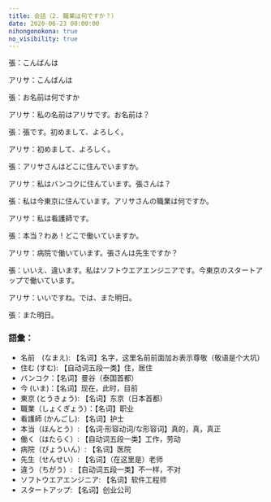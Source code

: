 ```yaml
---
title: 会話（2. 職業は何ですか？）
date: 2020-06-23 00:00:00
nihongonokona: true
no_visibility: true
---
```


張：こんばんは

アリサ：こんばんは

張：お名前は何ですか

アリサ：私の名前はアリサです。お名前は？

張：張です。初めまして、よろしく。

アリサ：初めまして、よろしく。

張：アリサさんはどこに住んでいますか。

アリサ：私はバンコクに住んています。張さんは？

張：私は今東京に住んています。アリサさんの職業は何ですか。

アリサ：私は看護師です。

張：本当？わあ！どこで働いていますか。

アリサ：病院で働いています。張さんは先生ですか？

張：いいえ、違います。私はソフトウエアエンジニアです。今東京のスタートアップで働いています。

アリサ：いいですね。では、また明日。

張：また明日。

### 語彙：

- 名前　(なまえ): 【名词】名字，这里名前前面加お表示尊敬（敬语是个大坑）
- 住む (すむ): 【自动词五段一类】住，居住
- バンコク：【名词】曼谷（泰国首都）
- 今 (いま)：【名词】现在，此时，目前
- 東京 (とうきょう): 【名词】东京（日本首都）
- 職業（しょくぎょう）：【名词】职业
- 看護師 (かんごし): 【名词】护士
- 本当（ほんとう）: 【名词·形容动词/な形容词】真的，真，真正
- 働く（はたらく）: 【自动词五段一类】工作，劳动
- 病院（びょういん）: 【名词】医院
- 先生（せんせい）: 【名词】（在这里是）老师
- 違う（ちがう）: 【自动词五段一类】不一样，不对
- ソフトウエアエンジニア: 【名词】软件工程师
- スタートアップ: 【名词】创业公司
